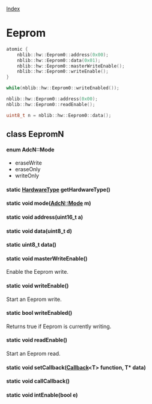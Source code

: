 [Index](../../index.hpp.md#index)

# Eeprom

```c++
atomic {
    nblib::hw::Eeprom0::address(0x00);
    nblib::hw::Eeprom0::data(0x01);
    nblib::hw::Eeprom0::masterWriteEnable();
    nblib::hw::Eeprom0::writeEnable();
}

while(nblib::hw::Eeprom0::writeEnabled());

nblib::hw::Eeprom0::address(0x00);
nblib::hw::Eeprom0::readEnable();

uint8_t n = nblib::hw::Eeprom0::data();
```

## class EepromN

#### enum AdcN::Mode
* eraseWrite
* eraseOnly
* writeOnly

#### static [HardwareType](hardwaretype.hpp.md#enum-hardwaretype) getHardwareType()

#### static void mode([AdcN::Mode](eeprom.hpp.md#enum-adcnmode) m)

#### static void address(uint16_t a)

#### static void data(uint8_t d)

#### static uint8_t data()

#### static void masterWriteEnable()
Enable the Eeprom write.

#### static void writeEnable()
Start an Eeprom write.

#### static bool writeEnabled()
Returns true if Eeprom is currently writing.

#### static void readEnable()
Start an Eeprom read.

#### static void setCallback([Callback](../callback.hpp.md#callbackt--void-t)<T\> function, T\* data)

#### static void callCallback()

#### static void intEnable(bool e)
